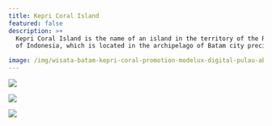 ```yaml
---
title: Kepri Coral Island
featured: false
description: >+
  Kepri Coral Island is the name of an island in the territory of the Republic
  of Indonesia, which is located in the archipelago of Batam city precisely.

image: /img/wisata-batam-kepri-coral-promotion-modelux-digital-pulau-abang-01.jpg
---
```

![](/img/kepri-coral-reosrt-batam-8-.jpg)

![](/img/kepri-coral-marine-attraction-in-batam-pengalap-island-04-081210999347.jpg)

![](/img/whatsapp-image-2018-10-22-at-22-54-14.jpeg)
